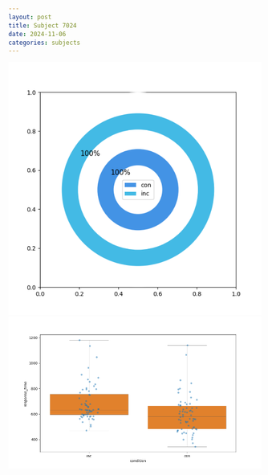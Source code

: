 ```yaml
---
layout: post
title: Subject 7024
date: 2024-11-06
categories: subjects
---
```


![](data/7024/run-1/7024_accuracy_by_condition.png)
![](data/7024/run-1/7024_rt.png)
